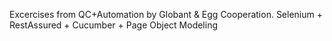 Excercises from QC+Automation by Globant & Egg Cooperation. 
Selenium + RestAssured + Cucumber + Page Object Modeling
